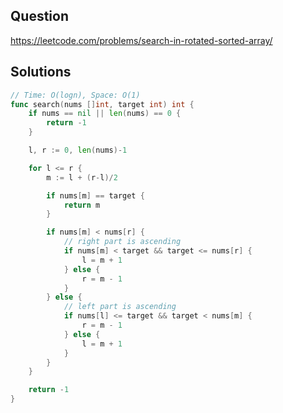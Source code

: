 ## Question

https://leetcode.com/problems/search-in-rotated-sorted-array/

## Solutions

```go
// Time: O(logn), Space: O(1)
func search(nums []int, target int) int {
	if nums == nil || len(nums) == 0 {
		return -1
	}

	l, r := 0, len(nums)-1

	for l <= r {
		m := l + (r-l)/2

		if nums[m] == target {
			return m
		}

		if nums[m] < nums[r] {
			// right part is ascending
			if nums[m] < target && target <= nums[r] {
				l = m + 1
			} else {
				r = m - 1
			}
		} else {
			// left part is ascending
			if nums[l] <= target && target < nums[m] {
				r = m - 1
			} else {
				l = m + 1
			}
		}
	}

	return -1
}
```
